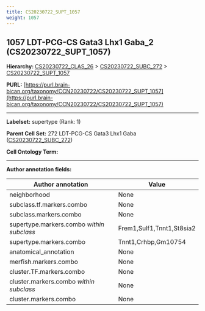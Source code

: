 ```yaml
---
title: CS20230722_SUPT_1057
weight: 1057
---
```

## 1057 LDT-PCG-CS Gata3 Lhx1 Gaba_2 (CS20230722_SUPT_1057)
<b>Hierarchy: </b>
[CS20230722_CLAS_26](../CS20230722_CLAS_26) >
[CS20230722_SUBC_272](../CS20230722_SUBC_272) >
[CS20230722_SUPT_1057](../CS20230722_SUPT_1057)

**PURL:** [https://purl.brain-bican.org/taxonomy/CCN20230722/CS20230722_SUPT_1057](https://purl.brain-bican.org/taxonomy/CCN20230722/CS20230722_SUPT_1057)

---


**Labelset:** supertype (Rank: 1)

**Parent Cell Set:** 272 LDT-PCG-CS Gata3 Lhx1 Gaba ([CS20230722_SUBC_272](../CS20230722_SUBC_272))



**Cell Ontology Term:** 

[MARKER GENES.]: #


---

[TRANSFERRED ANNOTATIONS.]: #


[AUTHOR ANNOTATION FIELDS.]: #


**Author annotation fields:**

| Author annotation | Value |
|-------------------|-------|
|neighborhood|None|
|subclass.tf.markers.combo|None|
|subclass.markers.combo|None|
|supertype.markers.combo _within subclass_|Frem1,Sulf1,Tnnt1,St8sia2|
|supertype.markers.combo|Tnnt1,Crhbp,Gm10754|
|anatomical_annotation|None|
|merfish.markers.combo|None|
|cluster.TF.markers.combo|None|
|cluster.markers.combo _within subclass_|None|
|cluster.markers.combo|None|
